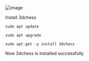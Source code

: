 ![image](https://user-images.githubusercontent.com/116313580/217150730-ffa41999-f9f4-4059-ba1b-7219546e253b.png)

Install 3dchess

```
sudo apt update
```

```
sudo apt upgrade
```

```
sudo apt-get -y install 3dchess
```

Now 3dchess is installed successfully
